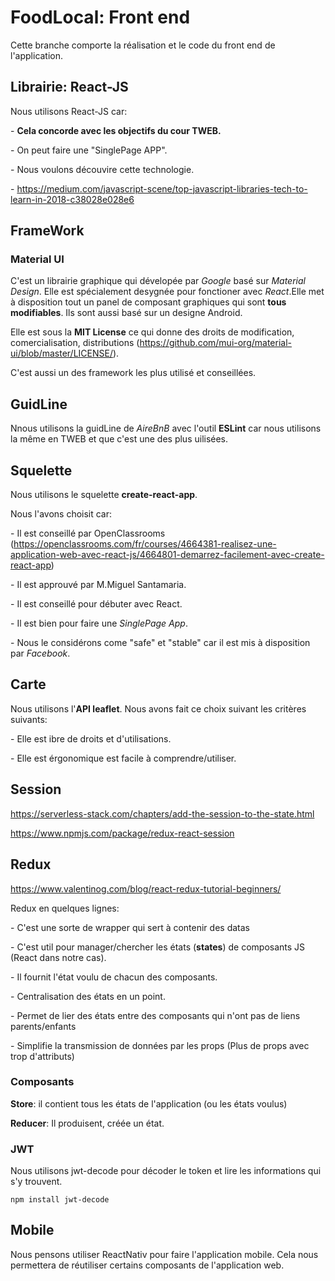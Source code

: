 # FoodLocal: Front end

Cette branche comporte la réalisation et le code du front end de l'application.

## Librairie: React-JS

Nous utilisons React-JS car:

\- **Cela concorde avec les objectifs du cour TWEB.**

\- On peut faire une "SinglePage APP".

\- Nous voulons découvire cette technologie.

\- https://medium.com/javascript-scene/top-javascript-libraries-tech-to-learn-in-2018-c38028e028e6

## FrameWork

### Material UI

C'est un librairie graphique qui dévelopée par *Google* basé sur *Material Design*. Elle est spécialement desygnée pour fonctioner avec *React*.Elle met à disposition tout un panel de composant graphiques qui sont **tous modifiables**. Ils sont aussi basé sur un designe Android.

Elle est sous la **MIT License** ce qui donne des droits de modification, comercialisation, distributions (https://github.com/mui-org/material-ui/blob/master/LICENSE/). 

C'est aussi un des framework les plus utilisé et conseillées.

## GuidLine

Nnous utilisons la guidLine de *AireBnB* avec l'outil **ESLint** car nous utilisons la même en TWEB et que c'est une des plus uilisées.

## Squelette

Nous utilisons le squelette **create-react-app**. 

Nous l'avons choisit car:

\- Il est conseillé par OpenClassrooms (https://openclassrooms.com/fr/courses/4664381-realisez-une-application-web-avec-react-js/4664801-demarrez-facilement-avec-create-react-app)

\- Il est approuvé par M.Miguel Santamaria.

\- Il est conseillé pour débuter avec React.

\- Il est bien pour faire une *SinglePage App*.

\- Nous le considérons come "safe" et "stable" car il est mis à disposition par *Facebook*.

## Carte

Nous utilisons l'**API  leaflet**. Nous avons fait ce choix suivant les critères suivants:

\- Elle est ibre de droits et d'utilisations. 

\- Elle est érgonomique est facile à comprendre/utiliser.

## Session

https://serverless-stack.com/chapters/add-the-session-to-the-state.html

https://www.npmjs.com/package/redux-react-session

## Redux

https://www.valentinog.com/blog/react-redux-tutorial-beginners/

Redux en quelques lignes:

\- C'est une sorte de wrapper qui sert à contenir des datas

\- C'est util pour manager/chercher les états (**states**) de composants JS (React dans notre cas).

  \- Il fournit l'état voulu de chacun des composants.

  \- Centralisation des états en un point.

  \- Permet de lier des états entre des composants qui n'ont pas de liens parents/enfants

\- Simplifie la transmission de données par les props (Plus de props avec trop d'attributs)

### Composants

**Store**: il contient tous les états de l'application (ou les états voulus)

**Reducer**: Il produisent, créée un état.

### JWT

Nous utilisons jwt-decode pour décoder le token et lire les informations qui s'y trouvent.

```
npm install jwt-decode
```



## Mobile

Nous pensons utiliser ReactNativ pour faire l'application mobile. Cela nous permettera de réutiliser certains composants de l'application web.  

